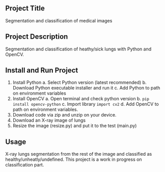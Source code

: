 ## Project Title
Segmentation and classification of medical images

## Project Description
Segmentation and classification of heathy/sick lungs with Python and OpenCV.

## Install and Run Project
1. Install Python
   a. Select Python version (latest recommended)
   b. Download Python executable installer and run it
   c. Add Python to path on environment variables
2. Install OpenCV
   a. Open terminal and check python version
   b. ```pip install opencv-python```
   c. Import library ```import cv2```
   d. Add OpenCV to path on environment variables.
4. Download code via zip and unzip on your device.
5. Download an X-ray image of lungs
6. Resize the image (resize.py) and put it to the test (main.py)

## Usage
X-ray lungs segmentation from the rest of the image and classified as healthy/unheatly/undefined.
This project is a work in progress on classification part.
